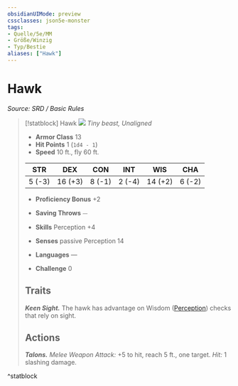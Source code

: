 ```yaml
---
obsidianUIMode: preview
cssclasses: json5e-monster
tags:
- Quelle/5e/MM
- Größe/Winzig
- Typ/Bestie
aliases: ["Hawk"]
---
```

# Hawk
*Source: SRD / Basic Rules*  

> [!statblock] Hawk
> ![](compendium/bestiary/beast/token/hawk.png#token)
> *Tiny beast, Unaligned*
> 
> - **Armor Class** 13 
> - **Hit Points** 1 (`1d4 - 1`)
> - **Speed** 10 ft., fly 60 ft.
> 
> |STR|DEX|CON|INT|WIS|CHA|
> |:---:|:---:|:---:|:---:|:---:|:---:|
> | 5 (-3)|16 (+3)| 8 (-1)| 2 (-4)|14 (+2)| 6 (-2)|
> 
> - **Proficiency Bonus** +2
> - **Saving Throws** ⏤
> - **Skills** Perception +4
> - **Senses** passive Perception 14
> 
> - **Languages** —
> - **Challenge** 0
> 
> ## Traits
> 
> ***Keen Sight.*** The hawk has advantage on Wisdom ([Perception](rules/skills.md#Perception)) checks that rely on sight.
> 
> ## Actions
> 
> ***Talons.*** *Melee Weapon Attack:* +5 to hit, reach 5 ft., one target. *Hit:* 1 slashing damage.
^statblock